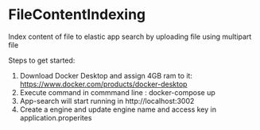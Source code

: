 # FileContentIndexing
Index content of file to elastic app search by uploading file using multipart file

Steps to get started:
1. Download Docker Desktop and assign 4GB ram to it: https://www.docker.com/products/docker-desktop
2. Execute command in commmand line : docker-compose up
3. App-search will start running in http://localhost:3002
4. Create a engine and update engine name and access key in application.properites
